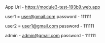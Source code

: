 App Url - https://module3-test-193b9.web.app

user1 = user@gmail.com
password - 111111

user2 = user1@gmail.com
password - 111111

admin - admin@gmail.com
password - 111111
